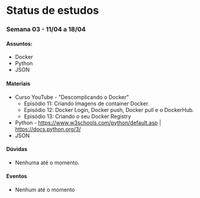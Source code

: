 # Status de estudos

### Semana 03 - 11/04 a 18/04
#### Assuntos:
- Docker
- Python
- JSON

#### Materiais

  - Curso YouTube - "Descomplicando o Docker"
    - Episódio 11: Criando Imagens de container Docker.
    - Episódio 12: Docker Login, Docker push, Docker pull e o DockerHub.
    - Episódio 13: Criando o seu Docker Registry
  - Python - https://www.w3schools.com/python/default.asp | https://docs.python.org/3/
  - JSON

#### Dúvidas
  - Nenhuma até o momento.

#### Eventos
  - Nenhum até o momento
